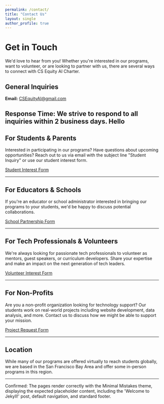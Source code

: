 ```yaml
---
permalink: /contact/
title: "Contact Us"
layout: single
author_profile: true
---
```


# Get in Touch

We'd love to hear from you! Whether you're interested in our programs, want to volunteer, or are looking to partner with us, there are several ways to connect with CS Equity AI Charter.

## General Inquiries

**Email:** CSEquityAI@gmail.com

**Response Time:** We strive to respond to all inquiries within 2 business days.
Hello 
---

## For Students & Parents

Interested in participating in our programs? Have questions about upcoming opportunities? Reach out to us via email with the subject line "Student Inquiry" or use our student interest form.

[Student Interest Form](https://forms.gle/AAD32umhcsfdsadD97817)

---

## For Educators & Schools

If you're an educator or school administrator interested in bringing our programs to your students, we'd be happy to discuss potential collaborations.

[School Partnership Form]([#](https://forms.gle/AAD32umhcsfdsadD97817))

---

## For Tech Professionals & Volunteers

We're always looking for passionate tech professionals to volunteer as mentors, guest speakers, or curriculum developers. Share your expertise and make an impact on the next generation of tech leaders.

[Volunteer Interest Form](https://forms.gle/SDdfsda41)

---

## For Non-Profits

Are you a non-profit organization looking for technology support? Our students work on real-world projects including website development, data analysis, and more. Contact us to discuss how we might be able to support your mission.

[Project Request Form]((https://forms.gle/gfdFHS5623dr))

---

## Location

While many of our programs are offered virtually to reach students globally, we are based in the San Francisco Bay Area and offer some in-person programs in this region.

---
Confirmed: The pages render correctly with the Minimal Mistakes theme, displaying the expected placeholder content, including the 'Welcome to Jekyll!' post, default navigation, and standard footer.

